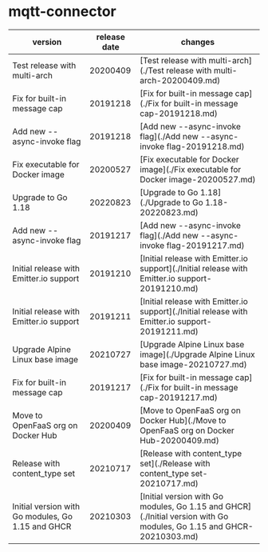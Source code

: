 # mqtt-connector	


|version|release date|changes|
|---|---|---|
|Test release with multi-arch|20200409|[Test release with multi-arch](./Test release with multi-arch-20200409.md)|
|Fix for built-in message cap|20191218|[Fix for built-in message cap](./Fix for built-in message cap-20191218.md)|
|Add new --async-invoke flag|20191218|[Add new --async-invoke flag](./Add new --async-invoke flag-20191218.md)|
|Fix executable for Docker image|20200527|[Fix executable for Docker image](./Fix executable for Docker image-20200527.md)|
|Upgrade to Go 1.18|20220823|[Upgrade to Go 1.18](./Upgrade to Go 1.18-20220823.md)|
|Add new --async-invoke flag|20191217|[Add new --async-invoke flag](./Add new --async-invoke flag-20191217.md)|
|Initial release with Emitter.io support|20191210|[Initial release with Emitter.io support](./Initial release with Emitter.io support-20191210.md)|
|Initial release with Emitter.io support|20191211|[Initial release with Emitter.io support](./Initial release with Emitter.io support-20191211.md)|
|Upgrade Alpine Linux base image|20210727|[Upgrade Alpine Linux base image](./Upgrade Alpine Linux base image-20210727.md)|
|Fix for built-in message cap|20191217|[Fix for built-in message cap](./Fix for built-in message cap-20191217.md)|
|Move to OpenFaaS org on Docker Hub|20200409|[Move to OpenFaaS org on Docker Hub](./Move to OpenFaaS org on Docker Hub-20200409.md)|
|Release with content_type set|20210717|[Release with content_type set](./Release with content_type set-20210717.md)|
|Initial version with Go modules, Go 1.15 and GHCR|20210303|[Initial version with Go modules, Go 1.15 and GHCR](./Initial version with Go modules, Go 1.15 and GHCR-20210303.md)|
